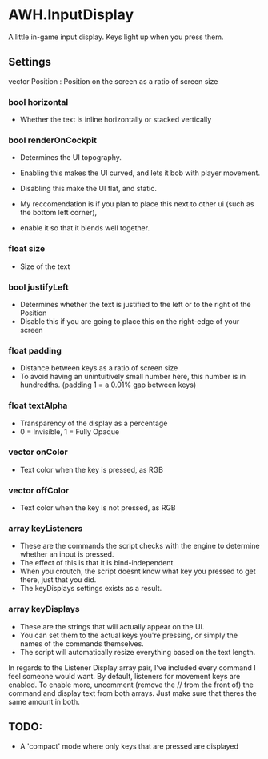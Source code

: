 # AWH.InputDisplay
A little in-game input display.
Keys light up when you press them.

## Settings

vector Position
: Position on the screen as a ratio of screen size


### bool horizontal
- Whether the text is inline horizontally or stacked vertically


### bool renderOnCockpit
- Determines the UI topography.
- Enabling this makes the UI curved, and lets it bob with player movement.
- Disabling this make the UI flat, and static.

- My reccomendation is if you plan to place this next to other ui (such as the bottom left corner),
- enable it so that it blends well together.


### float size
- Size of the text


### bool justifyLeft
- Determines whether the text is justified to the left or to the right of the Position
- Disable this if you are going to place this on the right-edge of your screen


### float padding
- Distance between keys as a ratio of screen size
- To avoid having an unintuitively small number here, this number is in hundredths. (padding 1 = a 0.01% gap between keys)


### float textAlpha
- Transparency of the display as a percentage
- 0 = Invisible, 1 = Fully Opaque


### vector onColor
- Text color when the key is pressed, as RGB


### vector offColor
- Text color when the key is not pressed, as RGB


### array<int> keyListeners
- These are the commands the script checks with the engine to determine whether an input is pressed.
- The effect of this is that it is bind-independent. 
- When you croutch, the script doesnt know what key you pressed to get there, just that you did.
- The keyDisplays settings exists as a result.

  
### array<string> keyDisplays
- These are the strings that will actually appear on the UI.
- You can set them to the actual keys you're pressing, or simply the names of the commands themselves.
- The script will automatically resize everything based on the text length.


In regards to the Listener Display array pair, I've included every command I feel someone would want.
By default, listeners for movement keys are enabled. 
To enable more, uncomment (remove the // from the front of) the command and display text from both arrays.
Just make sure that theres the same amount in both.

## TODO:
- A 'compact' mode where only keys that are pressed are displayed
